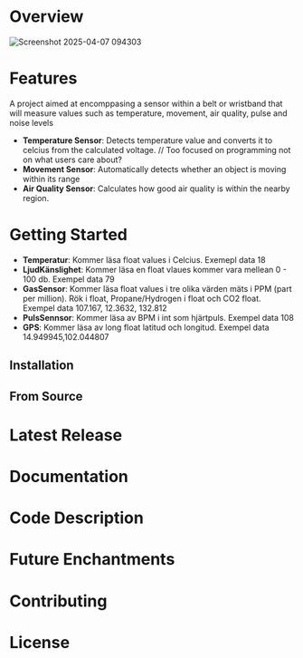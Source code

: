 # Overview
![Screenshot 2025-04-07 094303](https://github.com/user-attachments/assets/ee6ad579-0cc0-49f8-8d33-c8d75d14e29a)
# Features
A project aimed at encomppasing a sensor within a belt or wristband that will measure values such as temperature, movement, air quality, pulse and noise levels

* **Temperature Sensor**: Detects temperature value and converts it to celcius from the calculated voltage. // Too focused on programming not on what users care about?
* **Movement Sensor**: Automatically detects whether an object is moving within its range
* **Air Quality Sensor**: Calculates how good air quality is within the nearby region.

# Getting Started
* **Temperatur**: Kommer läsa float values i Celcius. Exemepl data 18
* **LjudKänslighet**: Kommer läsa en float vlaues kommer vara mellean 0 - 100 db. Exempel data 79
* **GasSensor**: Kommer läsa float values i tre olika värden mäts i PPM (part per million). Rök i float, Propane/Hydrogen i float och CO2 float. Exempel data 107.167, 12.3632, 132.812
* **PulsSennsor**: Kommer läsa av BPM i int som hjärtpuls. Exempel data 108
* **GPS**: Kommer läsa av long float latitud och longitud. Exempel data 14.949945,102.044807

## Installation

## From Source

# Latest Release

# Documentation

# Code Description

# Future Enchantments

# Contributing

# License

